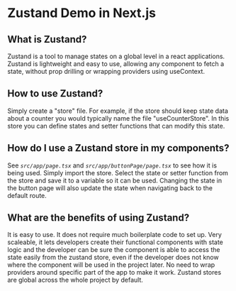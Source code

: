 # Zustand Demo in Next.js

## What is Zustand?

Zustand is a tool to manage states on a global level in a react applications. Zustand is lightweight and easy to use, allowing any component to fetch a state, without prop drilling or wrapping providers using useContext.

## How to use Zustand?

Simply create a "store" file. For example, if the store should keep state data about a counter you would typically name the file "useCounterStore". In this store you can define states and setter functions that can modify this state.

## How do I use a Zustand store in my components?

See *```src/app/page.tsx```* and *```src/app/buttonPage/page.tsx```* to see how it is being used. Simply import the store. Select the state or setter function from the store and save it to a variable so it can be used. Changing the state in the button page will also update the state when navigating back to the default route.

## What are the benefits of using Zustand?

It is easy to use. It does not require much boilerplate code to set up. Very scaleable, it lets developers create their functional components with state logic and the developer can be sure the component is able to access the state easily from the zustand store, even if the developer does not know where the component will be used in the project later. No need to wrap providers around specific part of the app to make it work. Zustand stores are global across the whole project by default.
